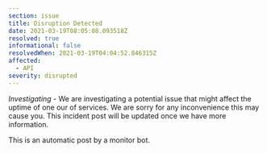 ```yaml
---
section: issue
title: Disruption Detected
date: 2021-03-19T08:05:08.093518Z
resolved: true
informational: false
resolvedWhen: 2021-03-19T04:04:52.846315Z
affected:
  - API
severity: disrupted
---
```

*Investigating* - We are investigating a potential issue that might affect the uptime of one our of services. We are sorry for any inconvenience this may cause you. This incident post will be updated once we have more information.

This is an automatic post by a monitor bot.
        